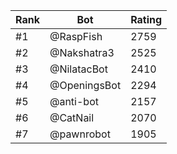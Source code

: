 Rank|Bot|Rating
---|---|---
#1|@RaspFish|2759
#2|@Nakshatra3|2525
#3|@NilatacBot|2410
#4|@OpeningsBot|2294
#5|@anti-bot|2157
#6|@CatNail|2070
#7|@pawnrobot|1905
